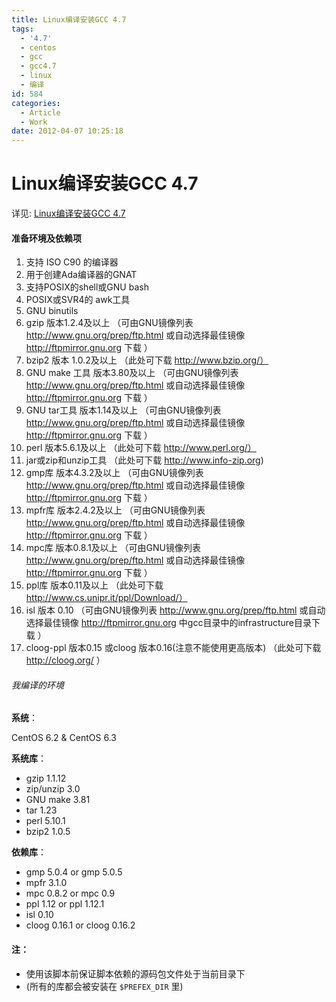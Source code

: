 ```yaml
---
title: Linux编译安装GCC 4.7
tags:
  - '4.7'
  - centos
  - gcc
  - gcc4.7
  - linux
  - 编译
id: 584
categories:
  - Article
  - Work
date: 2012-04-07 10:25:18
---
```


Linux编译安装GCC 4.7
======

详见: [Linux编译安装GCC 4.7](https://www.owent.net/2012/584.html)

#### 准备环境及依赖项
1.   支持 ISO C90 的编译器
2.   用于创建Ada编译器的GNAT
3.   支持POSIX的shell或GNU bash
4.   POSIX或SVR4的 awk工具
5.   GNU binutils
6.   gzip 版本1.2.4及以上     （可由GNU镜像列表 http://www.gnu.org/prep/ftp.html 或自动选择最佳镜像 http://ftpmirror.gnu.org 下载 ）
7.   bzip2 版本 1.0.2及以上    （此处可下载 http://www.bzip.org/）
8.   GNU make 工具 版本3.80及以上 （可由GNU镜像列表 http://www.gnu.org/prep/ftp.html 或自动选择最佳镜像 http://ftpmirror.gnu.org 下载 ）
9.   GNU tar工具 版本1.14及以上   （可由GNU镜像列表 http://www.gnu.org/prep/ftp.html 或自动选择最佳镜像 http://ftpmirror.gnu.org 下载 ）
10. perl 版本5.6.1及以上      （此处可下载 http://www.perl.org/）
11. jar或zip和unzip工具 （此处可下载 http://www.info-zip.org)
12. gmp库 版本4.3.2及以上 （可由GNU镜像列表 http://www.gnu.org/prep/ftp.html 或自动选择最佳镜像 http://ftpmirror.gnu.org 下载 ）
13. mpfr库 版本2.4.2及以上 （可由GNU镜像列表 http://www.gnu.org/prep/ftp.html 或自动选择最佳镜像 http://ftpmirror.gnu.org 下载 ）
14. mpc库 版本0.8.1及以上 （可由GNU镜像列表 http://www.gnu.org/prep/ftp.html 或自动选择最佳镜像 http://ftpmirror.gnu.org 下载 ）
15. ppl库 版本0.11及以上 （此处可下载 http://www.cs.unipr.it/ppl/Download/）
16. isl 版本 0.10 （可由GNU镜像列表 http://www.gnu.org/prep/ftp.html 或自动选择最佳镜像 http://ftpmirror.gnu.org  中gcc目录中的infrastructure目录下载 ）
17. cloog-ppl 版本0.15 或cloog 版本0.16(注意不能使用更高版本) （此处可下载 http://cloog.org/ ）

###### 我编译的环境
**系统**：

CentOS 6.2 & CentOS 6.3

**系统库**：

+ gzip 1.1.12
+ zip/unzip 3.0
+ GNU make 3.81
+ tar 1.23
+ perl 5.10.1
+ bzip2 1.0.5

**依赖库**：
+ gmp 5.0.4 or gmp 5.0.5
+ mpfr 3.1.0
+ mpc 0.8.2 or mpc 0.9
+ ppl 1.12 or ppl 1.12.1
+ isl 0.10
+ cloog 0.16.1 or cloog 0.16.2

#### 注：

+ 使用该脚本前保证脚本依赖的源码包文件处于当前目录下
+ (所有的库都会被安装在 `$PREFEX_DIR` 里)


